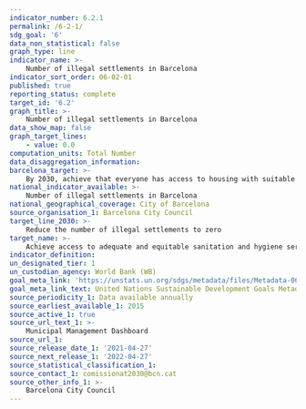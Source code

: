 ```yaml
---
indicator_number: 6.2.1
permalink: /6-2-1/
sdg_goal: '6'
data_non_statistical: false
graph_type: line
indicator_name: >-
    Number of illegal settlements in Barcelona
indicator_sort_order: 06-02-01
published: true
reporting_status: complete
target_id: '6.2'
graph_title: >-
    Number of illegal settlements in Barcelona
data_show_map: false
graph_target_lines:
    - value: 0.0
computation_units: Total Number
data_disaggregation_information: 
barcelona_target: >-
    By 2030, achieve that everyone has access to housing with suitable conditions of hygiene and salubrity
national_indicator_available: >-
    Number of illegal settlements in Barcelona
national_geographical_coverage: City of Barcelona
source_organisation_1: Barcelona City Council
target_line_2030: >-
    Reduce the number of illegal settlements to zero
target_name: >-
    Achieve access to adequate and equitable sanitation and hygiene services for all, and end open defecation, with special attention to the needs of women and girls, as well as people in vulnerable situations
indicator_definition:
un_designated_tier: 1
un_custodian_agency: World Bank (WB)
goal_meta_link: 'https://unstats.un.org/sdgs/metadata/files/Metadata-06-02-01.pdf'
goal_meta_link_text: United Nations Sustainable Development Goals Metadata (pdf 894kB)
source_periodicity_1: Data available annually
source_earliest_available_1: 2015
source_active_1: true
source_url_text_1: >-
    Municipal Management Dashboard 
source_url_1: 
source_release_date_1: '2021-04-27'
source_next_release_1: '2022-04-27'
source_statistical_classification_1: 
source_contact_1: comissionat2030@bcn.cat
source_other_info_1: >-
    Barcelona City Council
---
```

